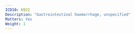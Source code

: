 ```yaml
---
ICD10: K922
Description: "Gastrointestinal haemorrhage, unspecified"
Matters: Yes
Weight: 1
---
```


